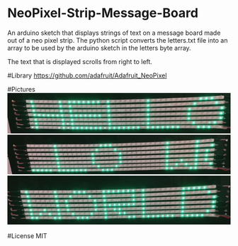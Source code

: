 # NeoPixel-Strip-Message-Board
An arduino sketch that displays strings of text on a message board made out of a neo pixel strip.
The python script converts the letters.txt file into an array to be used by the arduino sketch in the
letters byte array.

The text that is displayed scrolls from right to left.

#Library
https://github.com/adafruit/Adafruit_NeoPixel

#Pictures
![Hello](/example_pictures/hello.png?raw=true)
![Transition](/example_pictures/transition.png?raw=true)
![World](/example_pictures/world.png?raw=true)

#License
MIT

